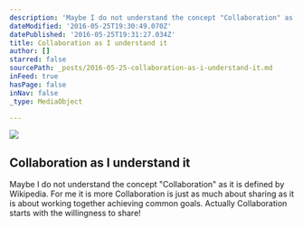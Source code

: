 ```yaml
---
description: 'Maybe I do not understand the concept "Collaboration" as it is defined by Wikipedia. For me it is more Collaboration is just as much about sharing as it is about working together achieving common goals. Actually Collaboration starts with the willingness to share!'
dateModified: '2016-05-25T19:30:49.070Z'
datePublished: '2016-05-25T19:31:27.034Z'
title: Collaboration as I understand it
author: []
starred: false
sourcePath: _posts/2016-05-25-collaboration-as-i-understand-it.md
inFeed: true
hasPage: false
inNav: false
_type: MediaObject

---
```

<article style=""><img src="https://the-grid-user-content.s3-us-west-2.amazonaws.com/aa42f590-5b00-4c0b-b14a-c2657838ea9c.png" /><h1>Collaboration as I understand it</h1><p>Maybe I do not understand the concept "Collaboration" as it is defined by Wikipedia. For me it is more Collaboration is just as much about sharing as it is about working together achieving common goals. Actually Collaboration starts with the willingness to share!</p></article>